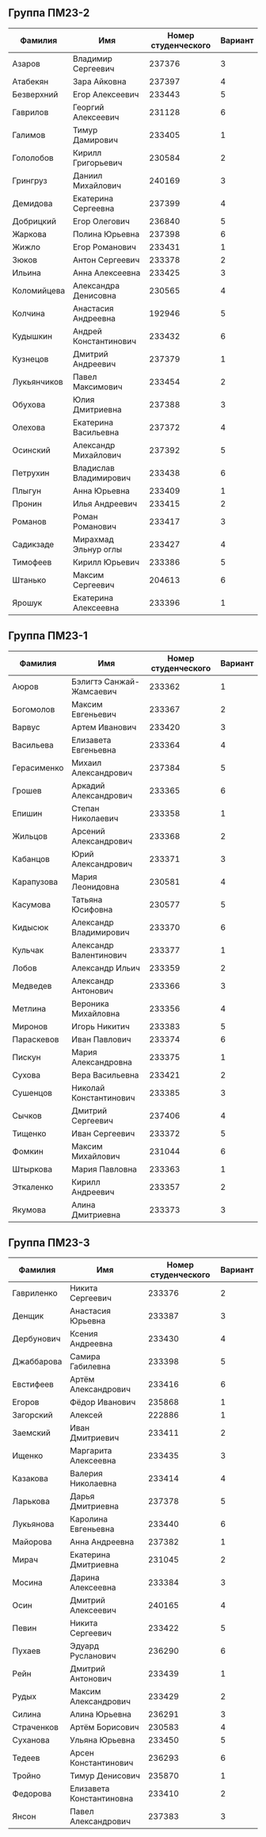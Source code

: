 ## Группа ПМ23-2
| Фамилия | Имя | Номер студенческого | Вариант |
|---------|------|-------------|------|
| Азаров | Владимир Сергеевич | 237376 | 3 |
| Атабекян | Зара Айковна | 237397 | 4 |
| Безверхний | Егор Алексеевич | 233443 | 5 |
| Гаврилов | Георгий Алексеевич | 231128 | 6 |
| Галимов | Тимур Дамирович | 233405 | 1 |
| Гололобов | Кирилл Григорьевич | 230584 | 2 |
| Грингруз | Даниил Михайлович | 240169 | 3 |
| Демидова | Екатерина Сергеевна | 237399 | 4 |
| Добрицкий | Егор Олегович | 236840 | 5 |
| Жаркова | Полина Юрьевна | 237398 | 6 |
| Жижло | Егор Романович | 233431 | 1 |
| Зюков | Антон Сергеевич | 233378 | 2 |
| Ильина | Анна Алексеевна | 233425 | 3 |
| Коломийцева | Александра Денисовна | 230565 | 4 |
| Колчина | Анастасия Андреевна | 192946 | 5 |
| Кудышкин | Андрей Константинович | 233432 | 6 |
| Кузнецов | Дмитрий Андреевич | 237379 | 1 |
| Лукьянчиков | Павел Максимович | 233454 | 2 |
| Обухова | Юлия Дмитриевна | 237388 | 3 |
| Олехова | Екатерина Васильевна | 237372 | 4 |
| Осинский | Александр Михайлович | 237392 | 5 |
| Петрухин | Владислав Владимирович | 233438 | 6 |
| Плыгун | Анна Юрьевна | 233409 | 1 |
| Пронин | Илья Андреевич | 233415 | 2 |
| Романов | Роман Романович | 233417 | 3 |
| Садикзаде | Мирахмад Эльнур оглы | 233427 | 4 |
| Тимофеев | Кирилл Юрьевич | 233386 | 5 |
| Штанько | Максим Сергеевич | 204613 | 6 |
| Ярошук | Екатерина Алексеевна | 233396 | 1 |

## Группа ПМ23-1
| Фамилия | Имя | Номер студенческого | Вариант |
|---------|------|-------------|------|
| Аюров | Бэлигтэ Санжай-Жамсаевич | 233362 | 1 |
| Богомолов | Максим Евгеньевич | 233367 | 2 |
| Варвус | Артем Иванович | 233420 | 3 |
| Васильева | Елизавета Евгеньевна | 233364 | 4 |
| Герасименко | Михаил Александрович | 237384 | 5 |
| Грошев | Аркадий Александрович | 233365 | 6 |
| Епишин | Степан Николаевич | 233358 | 1 |
| Жильцов | Арсений Александрович | 233368 | 2 |
| Кабанцов | Юрий Александрович | 233371 | 3 |
| Карапузова | Мария Леонидовна | 230581 | 4 |
| Касумова | Татьяна Юсифовна | 230577 | 5 |
| Кидысюк | Александр Владимирович | 233370 | 6 |
| Кульчак | Александр Валентинович | 233377 | 1 |
| Лобов | Александр Ильич | 233359 | 2 |
| Медведев | Александр Антонович | 233366 | 3 |
| Метлина | Вероника Михайловна | 233356 | 4 |
| Миронов | Игорь Никитич | 233383 | 5 |
| Параскевов | Иван Павлович | 233374 | 6 |
| Пискун | Мария Александровна | 233375 | 1 |
| Сухова | Вера Васильевна | 233421 | 2 |
| Сушенцов | Николай Константинович | 233385 | 3 |
| Сычков | Дмитрий Сергеевич | 237406 | 4 |
| Тищенко | Иван Сергеевич | 233372 | 5 |
| Фомкин | Максим Михайлович | 231044 | 6 |
| Штыркова | Мария Павловна | 233363 | 1 |
| Эткаленко | Кирилл Андреевич | 233357 | 2 |
| Якумова | Алина Дмитриевна | 233373 | 3 |

## Группа ПМ23-3
| Фамилия | Имя | Номер студенческого | Вариант |
|---------|------|-------------|------|
| Гавриленко | Никита Сергеевич | 233376 | 2 |
| Денщик | Анастасия Юрьевна | 233387 | 3 |
| Дербунович | Ксения Андреевна | 233430 | 4 |
| Джаббарова | Самира Габилевна | 233398 | 5 |
| Евстифеев | Артём Александрович | 233416 | 6 |
| Егоров | Фёдор Иванович | 235868 | 1 |
| Загорский | Алексей | 222886 | 1 |
| Заемский | Иван Дмитриевич | 233411 | 2 |
| Ищенко | Маргарита Алексеевна | 233435 | 3 |
| Казакова | Валерия Николаевна | 233414 | 4 |
| Ларькова | Дарья Дмитриевна | 237378 | 5 |
| Лукьянова | Каролина Евгеньевна | 233440 | 6 |
| Майорова | Анна Андреевна | 237382 | 1 |
| Мирач | Екатерина Дмитриевна | 231045 | 2 |
| Мосина | Дарина Алексеевна | 233384 | 3 |
| Осин | Дмитрий Алексеевич | 240165 | 4 |
| Певин | Никита Сергеевич | 233422 | 5 |
| Пухаев | Эдуард Русланович | 236290 | 6 |
| Рейн | Дмитрий Антонович | 233439 | 1 |
| Рудых | Максим Александрович | 233429 | 2 |
| Силина | Алина Юрьевна | 236291 | 3 |
| Страченков | Артём Борисович | 230583 | 4 |
| Суханова | Ульяна Юрьевна | 233450 | 5 |
| Тедеев | Арсен Константинович | 236293 | 6 |
| Тройно | Тимур Денисович | 235870 | 1 |
| Федорова | Елизавета Константиновна | 233410 | 2 |
| Янсон | Павел Александрович | 237383 | 3 |